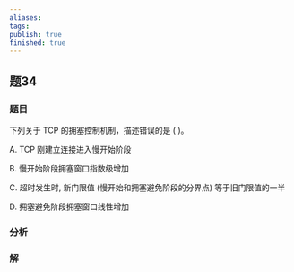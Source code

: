 ```yaml
---
aliases: 
tags: 
publish: true
finished: true
---
```

## 题34
### 题目
下列关于 TCP 的拥塞控制机制，描述错误的是 ( )。

A. TCP 刚建立连接进入慢开始阶段

B. 慢开始阶段拥塞窗口指数级增加

C. 超时发生时, 新门限值 (慢开始和拥塞避免阶段的分界点) 等于旧门限值的一半

D. 拥塞避免阶段拥塞窗口线性增加
### 分析

### 解
